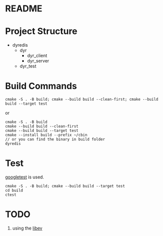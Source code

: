 README
====

# Project Structure

- dyredis
  - dyr
    - dyr_client
    - dyr_server
  - dyr_test

# Build Commands

```
cmake -S . -B build; cmake --build build --clean-first; cmake --build build --target test
```
or
```
cmake -S . -B build
cmake --build build --clean-first
cmake --build build --target test
cmake --install build --prefix ~/cbin
// or you can find the binary in build folder
dyredis
```

# Test
[googletest](https://github.com/google/googletest) is used.
```
cmake -S . -B build; cmake --build build --target test
cd build
ctest
```

# TODO

1. using the [libev](https://github.com/enki/libev)

